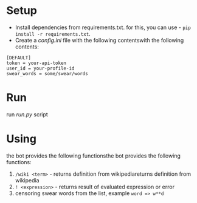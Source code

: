 # Setup

* Install dependencies from requirements.txt. for this, you can use - `pip install -r requirements.txt`.
* Create a *config.ini* file with the following contentswith the following contents:

```
[DEFAULT]
token = your-api-token
user_id = your-profile-id
swear_words = some/swear/words
```

# Run

run *run.py* script

# Using

the bot provides the following functionsthe bot provides the following functions:

1. `/wiki <term>` - returns definition from wikipediareturns definition from wikipedia
2. `! <expression>`  - returns result of evaluated expression or error
3. censoring swear words from the list, example `word => w**d`
